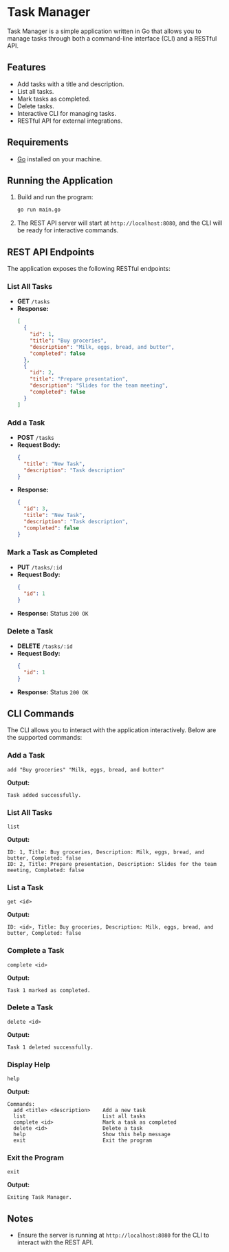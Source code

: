# Task Manager

Task Manager is a simple application written in Go that allows you to manage tasks through both a command-line interface (CLI) and a RESTful API.

## Features

- Add tasks with a title and description.
- List all tasks.
- Mark tasks as completed.
- Delete tasks.
- Interactive CLI for managing tasks.
- RESTful API for external integrations.

## Requirements

- [Go](https://golang.org/) installed on your machine.

## Running the Application

1. Build and run the program:
   ```bash
   go run main.go
   ```

2. The REST API server will start at `http://localhost:8080`, and the CLI will be ready for interactive commands.

## REST API Endpoints

The application exposes the following RESTful endpoints:

### List All Tasks
- **GET** `/tasks`
- **Response:**
  ```json
  [
    {
      "id": 1,
      "title": "Buy groceries",
      "description": "Milk, eggs, bread, and butter",
      "completed": false
    },
    {
      "id": 2,
      "title": "Prepare presentation",
      "description": "Slides for the team meeting",
      "completed": false
    }
  ]
  ```

### Add a Task
- **POST** `/tasks`
- **Request Body:**
  ```json
  {
    "title": "New Task",
    "description": "Task description"
  }
  ```
- **Response:**
  ```json
  {
    "id": 3,
    "title": "New Task",
    "description": "Task description",
    "completed": false
  }
  ```

### Mark a Task as Completed
- **PUT** `/tasks/:id`
- **Request Body:**
  ```json
  {
    "id": 1
  }
  ```
- **Response:** Status `200 OK`

### Delete a Task
- **DELETE** `/tasks/:id`
- **Request Body:**
  ```json
  {
    "id": 1
  }
  ```
- **Response:** Status `200 OK`

## CLI Commands

The CLI allows you to interact with the application interactively. Below are the supported commands:

### Add a Task
```
add "Buy groceries" "Milk, eggs, bread, and butter"
```
**Output:**
```
Task added successfully.
```

### List All Tasks
```
list
```
**Output:**
```
ID: 1, Title: Buy groceries, Description: Milk, eggs, bread, and butter, Completed: false
ID: 2, Title: Prepare presentation, Description: Slides for the team meeting, Completed: false
```

### List a Task
```
get <id>
```
**Output:**
```
ID: <id>, Title: Buy groceries, Description: Milk, eggs, bread, and butter, Completed: false
```

### Complete a Task
```
complete <id>
```
**Output:**
```
Task 1 marked as completed.
```

### Delete a Task
```
delete <id>
```
**Output:**
```
Task 1 deleted successfully.
```

### Display Help
```
help
```
**Output:**
```
Commands:
  add <title> <description>    Add a new task
  list                         List all tasks
  complete <id>                Mark a task as completed
  delete <id>                  Delete a task
  help                         Show this help message
  exit                         Exit the program
```

### Exit the Program
```
exit
```
**Output:**
```
Exiting Task Manager.
```

## Notes

- Ensure the server is running at `http://localhost:8080` for the CLI to interact with the REST API.
